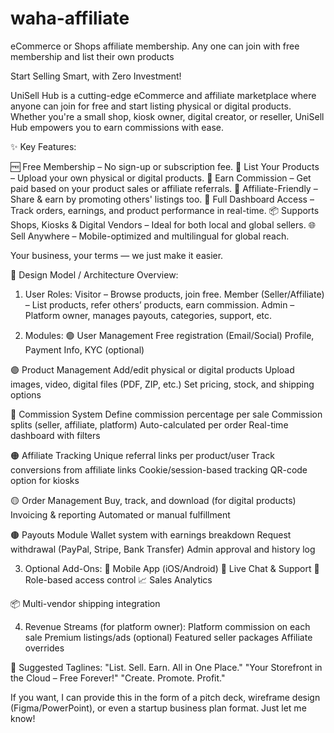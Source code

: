 # waha-affiliate
eCommerce or Shops affiliate membership. Any one can join with free membership and list their own products 

Start Selling Smart, with Zero Investment!

UniSell Hub is a cutting-edge eCommerce and affiliate marketplace where anyone can join for free and start listing physical or digital products. Whether you're a small shop, kiosk owner, digital creator, or reseller, UniSell Hub empowers you to earn commissions with ease.

✨ Key Features:

🆓 Free Membership – No sign-up or subscription fee.
🛒 List Your Products – Upload your own physical or digital products.
💸 Earn Commission – Get paid based on your product sales or affiliate referrals.
🤝 Affiliate-Friendly – Share & earn by promoting others' listings too.
🔧 Full Dashboard Access – Track orders, earnings, and product performance in real-time.
📦 Supports Shops, Kiosks & Digital Vendors – Ideal for both local and global sellers.
🌐 Sell Anywhere – Mobile-optimized and multilingual for global reach.

Your business, your terms — we just make it easier.

🧩 Design Model / Architecture Overview:
1. User Roles:
Visitor – Browse products, join free.
Member (Seller/Affiliate) – List products, refer others’ products, earn commission.
Admin – Platform owner, manages payouts, categories, support, etc.

2. Modules:
🟢 User Management
Free registration (Email/Social)
Profile, Payment Info, KYC (optional)

🟣 Product Management
Add/edit physical or digital products
Upload images, video, digital files (PDF, ZIP, etc.)
Set pricing, stock, and shipping options

🔵 Commission System
Define commission percentage per sale
Commission splits (seller, affiliate, platform)
Auto-calculated per order
Real-time dashboard with filters

🟠 Affiliate Tracking
Unique referral links per product/user
Track conversions from affiliate links
Cookie/session-based tracking
QR-code option for kiosks

🟡 Order Management
Buy, track, and download (for digital products)
Invoicing & reporting
Automated or manual fulfillment

🟤 Payouts Module
Wallet system with earnings breakdown
Request withdrawal (PayPal, Stripe, Bank Transfer)
Admin approval and history log

3. Optional Add-Ons:
📲 Mobile App (iOS/Android)
💬 Live Chat & Support
🔐 Role-based access control
📈 Sales Analytics

📦 Multi-vendor shipping integration

4. Revenue Streams (for platform owner):
Platform commission on each sale
Premium listings/ads (optional)
Featured seller packages
Affiliate overrides

📣 Suggested Taglines:
"List. Sell. Earn. All in One Place."
"Your Storefront in the Cloud – Free Forever!"
"Create. Promote. Profit."

If you want, I can provide this in the form of a pitch deck, wireframe design (Figma/PowerPoint), or even a startup business plan format. Just let me know!
